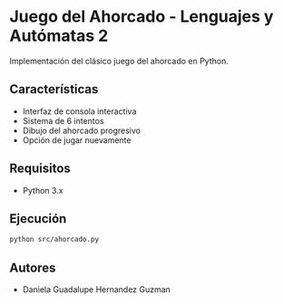 # Juego del Ahorcado - Lenguajes y Autómatas 2

Implementación del clásico juego del ahorcado en Python.

## Características
- Interfaz de consola interactiva
- Sistema de 6 intentos
- Dibujo del ahorcado progresivo
- Opción de jugar nuevamente

## Requisitos
- Python 3.x

## Ejecución
```bash
python src/ahorcado.py
```

## Autores
- Daniela Guadalupe Hernandez Guzman
